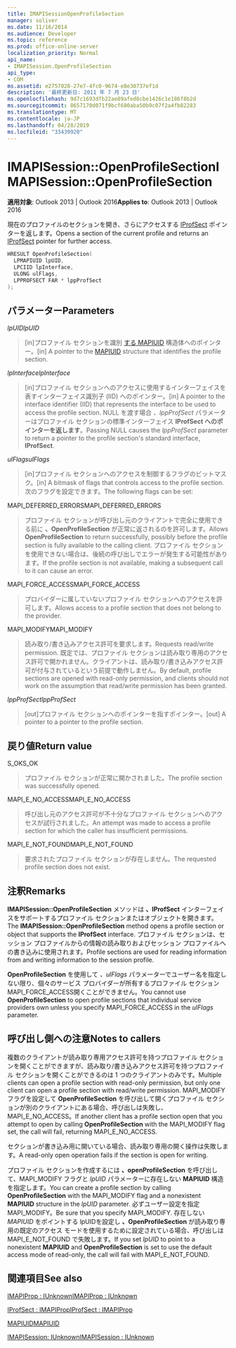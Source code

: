 ```yaml
---
title: IMAPISessionOpenProfileSection
manager: soliver
ms.date: 11/16/2014
ms.audience: Developer
ms.topic: reference
ms.prod: office-online-server
localization_priority: Normal
api_name:
- IMAPISession.OpenProfileSection
api_type:
- COM
ms.assetid: e2757028-27e7-4fc0-9674-e8e30737ef1d
description: '最終更新日: 2011 年 7 月 23 日'
ms.openlocfilehash: 9d7c1693dfb22ae89afed8cbe1426c1e186f8b2d
ms.sourcegitcommit: 8657170d071f9bcf680aba50b9c07f2a4fb82283
ms.translationtype: MT
ms.contentlocale: ja-JP
ms.lasthandoff: 04/28/2019
ms.locfileid: "33439920"
---
```

# <a name="imapisessionopenprofilesection"></a><span data-ttu-id="8aa5e-103">IMAPISession::OpenProfileSection</span><span class="sxs-lookup"><span data-stu-id="8aa5e-103">IMAPISession::OpenProfileSection</span></span>

  
  
<span data-ttu-id="8aa5e-104">**適用対象**: Outlook 2013 | Outlook 2016</span><span class="sxs-lookup"><span data-stu-id="8aa5e-104">**Applies to**: Outlook 2013 | Outlook 2016</span></span> 
  
<span data-ttu-id="8aa5e-105">現在のプロファイルのセクションを開き、さらにアクセスする [IProfSect](iprofsectimapiprop.md) ポインターを返します。</span><span class="sxs-lookup"><span data-stu-id="8aa5e-105">Opens a section of the current profile and returns an [IProfSect](iprofsectimapiprop.md) pointer for further access.</span></span> 
  
```cpp
HRESULT OpenProfileSection(
  LPMAPIUID lpUID,
  LPCIID lpInterface,
  ULONG ulFlags,
  LPPROFSECT FAR * lppProfSect
);
```

## <a name="parameters"></a><span data-ttu-id="8aa5e-106">パラメーター</span><span class="sxs-lookup"><span data-stu-id="8aa5e-106">Parameters</span></span>

 <span data-ttu-id="8aa5e-107">_lpUID_</span><span class="sxs-lookup"><span data-stu-id="8aa5e-107">_lpUID_</span></span>
  
> <span data-ttu-id="8aa5e-108">[in]プロファイル セクションを識別 [する MAPIUID](mapiuid.md) 構造体へのポインター。</span><span class="sxs-lookup"><span data-stu-id="8aa5e-108">[in] A pointer to the [MAPIUID](mapiuid.md) structure that identifies the profile section.</span></span> 
    
 <span data-ttu-id="8aa5e-109">_lpInterface_</span><span class="sxs-lookup"><span data-stu-id="8aa5e-109">_lpInterface_</span></span>
  
> <span data-ttu-id="8aa5e-110">[in]プロファイル セクションへのアクセスに使用するインターフェイスを表すインターフェイス識別子 (IID) へのポインター。</span><span class="sxs-lookup"><span data-stu-id="8aa5e-110">[in] A pointer to the interface identifier (IID) that represents the interface to be used to access the profile section.</span></span> <span data-ttu-id="8aa5e-111">NULL を渡す場合  _、lppProfSect_ パラメーターはプロファイル セクションの標準インターフェイス **IProfSect へのポインターを返します**。</span><span class="sxs-lookup"><span data-stu-id="8aa5e-111">Passing NULL causes the  _lppProfSect_ parameter to return a pointer to the profile section's standard interface, **IProfSect**.</span></span>
    
 <span data-ttu-id="8aa5e-112">_ulFlags_</span><span class="sxs-lookup"><span data-stu-id="8aa5e-112">_ulFlags_</span></span>
  
> <span data-ttu-id="8aa5e-113">[in]プロファイル セクションへのアクセスを制御するフラグのビットマスク。</span><span class="sxs-lookup"><span data-stu-id="8aa5e-113">[in] A bitmask of flags that controls access to the profile section.</span></span> <span data-ttu-id="8aa5e-114">次のフラグを設定できます。</span><span class="sxs-lookup"><span data-stu-id="8aa5e-114">The following flags can be set:</span></span>
    
<span data-ttu-id="8aa5e-115">MAPI_DEFERRED_ERRORS</span><span class="sxs-lookup"><span data-stu-id="8aa5e-115">MAPI_DEFERRED_ERRORS</span></span> 
  
> <span data-ttu-id="8aa5e-116">プロファイル セクションが呼び出し元のクライアントで完全に使用できる前に **、OpenProfileSection** が正常に返されるのを許可します。</span><span class="sxs-lookup"><span data-stu-id="8aa5e-116">Allows **OpenProfileSection** to return successfully, possibly before the profile section is fully available to the calling client.</span></span> <span data-ttu-id="8aa5e-117">プロファイル セクションを使用できない場合は、後続の呼び出しでエラーが発生する可能性があります。</span><span class="sxs-lookup"><span data-stu-id="8aa5e-117">If the profile section is not available, making a subsequent call to it can cause an error.</span></span> 
    
<span data-ttu-id="8aa5e-118">MAPI_FORCE_ACCESS</span><span class="sxs-lookup"><span data-stu-id="8aa5e-118">MAPI_FORCE_ACCESS</span></span>
  
> <span data-ttu-id="8aa5e-119">プロバイダーに属していないプロファイル セクションへのアクセスを許可します。</span><span class="sxs-lookup"><span data-stu-id="8aa5e-119">Allows access to a profile section that does not belong to the provider.</span></span>
    
<span data-ttu-id="8aa5e-120">MAPI_MODIFY</span><span class="sxs-lookup"><span data-stu-id="8aa5e-120">MAPI_MODIFY</span></span> 
  
> <span data-ttu-id="8aa5e-121">読み取り/書き込みアクセス許可を要求します。</span><span class="sxs-lookup"><span data-stu-id="8aa5e-121">Requests read/write permission.</span></span> <span data-ttu-id="8aa5e-122">既定では、プロファイル セクションは読み取り専用のアクセス許可で開かれません。クライアントは、読み取り/書き込みアクセス許可が付与されているという前提で動作しません。</span><span class="sxs-lookup"><span data-stu-id="8aa5e-122">By default, profile sections are opened with read-only permission, and clients should not work on the assumption that read/write permission has been granted.</span></span> 
    
 <span data-ttu-id="8aa5e-123">_lppProfSect_</span><span class="sxs-lookup"><span data-stu-id="8aa5e-123">_lppProfSect_</span></span>
  
> <span data-ttu-id="8aa5e-124">[out]プロファイル セクションへのポインターを指すポインター。</span><span class="sxs-lookup"><span data-stu-id="8aa5e-124">[out] A pointer to a pointer to the profile section.</span></span>
    
## <a name="return-value"></a><span data-ttu-id="8aa5e-125">戻り値</span><span class="sxs-lookup"><span data-stu-id="8aa5e-125">Return value</span></span>

<span data-ttu-id="8aa5e-126">S_OK</span><span class="sxs-lookup"><span data-stu-id="8aa5e-126">S_OK</span></span> 
  
> <span data-ttu-id="8aa5e-127">プロファイル セクションが正常に開かされました。</span><span class="sxs-lookup"><span data-stu-id="8aa5e-127">The profile section was successfully opened.</span></span>
    
<span data-ttu-id="8aa5e-128">MAPI_E_NO_ACCESS</span><span class="sxs-lookup"><span data-stu-id="8aa5e-128">MAPI_E_NO_ACCESS</span></span> 
  
> <span data-ttu-id="8aa5e-129">呼び出し元のアクセス許可が不十分なプロファイル セクションへのアクセスが試行されました。</span><span class="sxs-lookup"><span data-stu-id="8aa5e-129">An attempt was made to access a profile section for which the caller has insufficient permissions.</span></span>
    
<span data-ttu-id="8aa5e-130">MAPI_E_NOT_FOUND</span><span class="sxs-lookup"><span data-stu-id="8aa5e-130">MAPI_E_NOT_FOUND</span></span> 
  
> <span data-ttu-id="8aa5e-131">要求されたプロファイル セクションが存在しません。</span><span class="sxs-lookup"><span data-stu-id="8aa5e-131">The requested profile section does not exist.</span></span>
    
## <a name="remarks"></a><span data-ttu-id="8aa5e-132">注釈</span><span class="sxs-lookup"><span data-stu-id="8aa5e-132">Remarks</span></span>

<span data-ttu-id="8aa5e-133">**IMAPISession::OpenProfileSection** メソッドは **、IProfSect** インターフェイスをサポートするプロファイル セクションまたはオブジェクトを開きます。</span><span class="sxs-lookup"><span data-stu-id="8aa5e-133">The **IMAPISession::OpenProfileSection** method opens a profile section or object that supports the **IProfSect** interface.</span></span> <span data-ttu-id="8aa5e-134">プロファイル セクションは、セッション プロファイルからの情報の読み取りおよびセッション プロファイルへの書き込みに使用されます。</span><span class="sxs-lookup"><span data-stu-id="8aa5e-134">Profile sections are used for reading information from and writing information to the session profile.</span></span> 
  
<span data-ttu-id="8aa5e-135">**OpenProfileSection** を使用して _、ulFlags_ パラメーターでユーザー名を指定しない限り、個々のサービス プロバイダーが所有するプロファイル セクションMAPI_FORCE_ACCESS開くことができません。</span><span class="sxs-lookup"><span data-stu-id="8aa5e-135">You cannot use **OpenProfileSection** to open profile sections that individual service providers own unless you specify MAPI_FORCE_ACCESS in the  _ulFlags_ parameter.</span></span> 
  
## <a name="notes-to-callers"></a><span data-ttu-id="8aa5e-136">呼び出し側への注意</span><span class="sxs-lookup"><span data-stu-id="8aa5e-136">Notes to callers</span></span>

<span data-ttu-id="8aa5e-137">複数のクライアントが読み取り専用アクセス許可を持つプロファイル セクションを開くことができますが、読み取り/書き込みアクセス許可を持つプロファイル セクションを開くことができるのは 1 つのクライアントのみです。</span><span class="sxs-lookup"><span data-stu-id="8aa5e-137">Multiple clients can open a profile section with read-only permission, but only one client can open a profile section with read/write permission.</span></span> <span data-ttu-id="8aa5e-138">MAPI_MODIFY フラグを設定して **OpenProfileSection** を呼び出して開くプロファイル セクションが別のクライアントにある場合、呼び出しは失敗し、MAPI_E_NO_ACCESS。</span><span class="sxs-lookup"><span data-stu-id="8aa5e-138">If another client has a profile section open that you attempt to open by calling **OpenProfileSection** with the MAPI_MODIFY flag set, the call will fail, returning MAPI_E_NO_ACCESS.</span></span> 
  
<span data-ttu-id="8aa5e-139">セクションが書き込み用に開いている場合、読み取り専用の開く操作は失敗します。</span><span class="sxs-lookup"><span data-stu-id="8aa5e-139">A read-only open operation fails if the section is open for writing.</span></span> 
  
<span data-ttu-id="8aa5e-140">プロファイル セクションを作成するには **、openProfileSection** を呼び出して、MAPI_MODIFY フラグと _lpUID_ パラメーターに存在しない **MAPIUID** 構造を指定します。</span><span class="sxs-lookup"><span data-stu-id="8aa5e-140">You can create a profile section by calling **OpenProfileSection** with the MAPI_MODIFY flag and a nonexistent **MAPIUID** structure in the  _lpUID_ parameter.</span></span> <span data-ttu-id="8aa5e-141">必ずユーザー設定を指定MAPI_MODIFY。</span><span class="sxs-lookup"><span data-stu-id="8aa5e-141">Be sure that you specify MAPI_MODIFY.</span></span> <span data-ttu-id="8aa5e-142">存在しない _MAPIUID_ をポイントする lpUIDを設定し **、OpenProfileSection** が読み取り専用の既定のアクセス モードを使用するために設定されている場合、呼び出しは MAPI_E_NOT_FOUND で失敗します。</span><span class="sxs-lookup"><span data-stu-id="8aa5e-142">If you set  _lpUID_ to point to a nonexistent **MAPIUID** and **OpenProfileSection** is set to use the default access mode of read-only, the call will fail with MAPI_E_NOT_FOUND.</span></span> 
  
## <a name="see-also"></a><span data-ttu-id="8aa5e-143">関連項目</span><span class="sxs-lookup"><span data-stu-id="8aa5e-143">See also</span></span>



[<span data-ttu-id="8aa5e-144">IMAPIProp : IUnknown</span><span class="sxs-lookup"><span data-stu-id="8aa5e-144">IMAPIProp : IUnknown</span></span>](imapipropiunknown.md)
  
[<span data-ttu-id="8aa5e-145">IProfSect : IMAPIProp</span><span class="sxs-lookup"><span data-stu-id="8aa5e-145">IProfSect : IMAPIProp</span></span>](iprofsectimapiprop.md)
  
[<span data-ttu-id="8aa5e-146">MAPIUID</span><span class="sxs-lookup"><span data-stu-id="8aa5e-146">MAPIUID</span></span>](mapiuid.md)
  
[<span data-ttu-id="8aa5e-147">IMAPISession: IUnknown</span><span class="sxs-lookup"><span data-stu-id="8aa5e-147">IMAPISession : IUnknown</span></span>](imapisessioniunknown.md)

